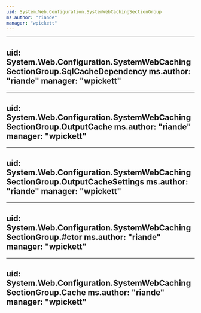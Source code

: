 ```yaml
---
uid: System.Web.Configuration.SystemWebCachingSectionGroup
ms.author: "riande"
manager: "wpickett"
---
```


---
uid: System.Web.Configuration.SystemWebCachingSectionGroup.SqlCacheDependency
ms.author: "riande"
manager: "wpickett"
---

---
uid: System.Web.Configuration.SystemWebCachingSectionGroup.OutputCache
ms.author: "riande"
manager: "wpickett"
---

---
uid: System.Web.Configuration.SystemWebCachingSectionGroup.OutputCacheSettings
ms.author: "riande"
manager: "wpickett"
---

---
uid: System.Web.Configuration.SystemWebCachingSectionGroup.#ctor
ms.author: "riande"
manager: "wpickett"
---

---
uid: System.Web.Configuration.SystemWebCachingSectionGroup.Cache
ms.author: "riande"
manager: "wpickett"
---

